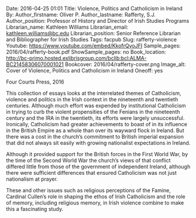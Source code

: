 Date: 2016-04-25 01:01
Title: Violence, Politics and Catholicism in Ireland
By: 
Author_firstname: Oliver P.
Author_lastname: Rafferty, S.J.
Author_position:  Professor of History and Director of Irish Studies Programs
Librarian_name: Kathleen Williams
Librarian_email: kathleen.williams@bc.edu
Librarian_position: Senior Reference Librarian and Bibliographer for Irish Studies
Tags: facpub
Slug: rafferty-violence
Youtube: https://www.youtube.com/embed/KkofrQyoJFI
Sample_pages: 2016/04/rafferty-book.pdf
ShowSample_pages: no
Book_location: http://bc-primo.hosted.exlibrisgroup.com/bclib:bcl:ALMA-BC21458306070001021
Bookcover: 2016/04/rafferty-cover.png
Image_alt: Cover of Violence, Politics and Catholicism in Ireland
Oneoff: yes

Four Courts Press, 2016

This collection of essays looks at the interrelated themes of Catholicism, violence and politics in the Irish context in the nineteenth and twentieth centuries. Although much effort was expended by institutional Catholicism in trying to curb the violent propensities of the Fenians in the nineteenth century and the IRA in the twentieth, its efforts were largely unsuccessful. Ironically, Catholicism had greater achievements to boast of in its influence in the British Empire as a whole than over its wayward flock in Ireland. But there was a cost in the church’s commitment to British imperial expansion that did not always sit easily with growing nationalist expectations in Ireland. 

Although it provided support for the British forces in the First World War, by the time of the Second World War the church’s views of that conflict differed little from those of the government of independent Ireland, although there were sufficient differences that ensured Catholicism was not just nationalism at prayer. 

These and other issues such as religious perceptions of the Famine, Cardinal Cullen’s role in shaping the ethos of Irish Catholicism and the role of memory, including religious memory, in Irish violence combine to make this a fascinating study.
